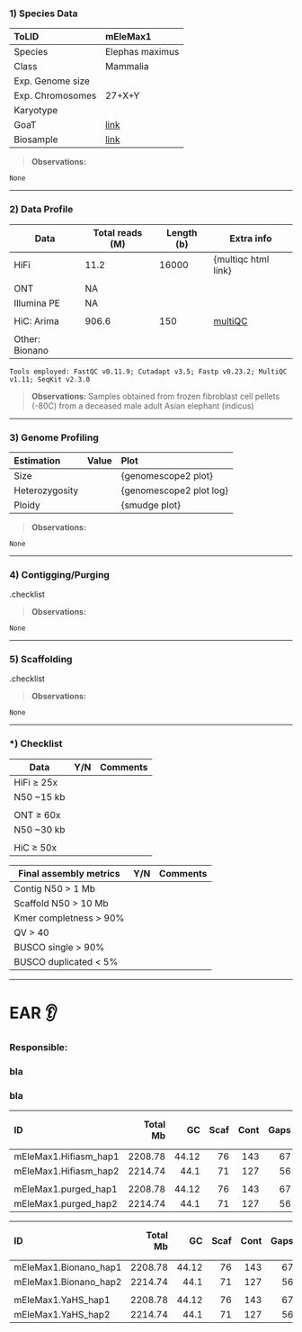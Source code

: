 ### 1) Species Data

| ToLID            | mEleMax1        |
| :--------------- | :-------------- |
| Species          | Elephas maximus |
| Class            | Mammalia        |
| Exp. Genome size |                 |
| Exp. Chromosomes | 27+X+Y          |
| Karyotype        |                 |
| GoaT             | [link](https://goat.genomehubs.org/record?recordId=9783&result=taxon&taxonomy=ncbi#Elephas%20maximus) |
| Biosample        | [link](https://www.ebi.ac.uk/ena/browser/view/SAMN10973763) |

> **Observations:**
```
None
```

---

### 2) Data Profile

| Data           | Total reads (M) | Length (b) | Extra info |
| -------------- | --------------- | ---------- | --- |
| HiFi           | 11.2            | 16000      | {multiqc html link} |
|                |                 |            |     |
| ONT            | NA              |            |     |
| Illumina PE    | NA              |            |     |
|                |                 |            |     |
| HiC: Arima     | 906.6           | 150        | [multiQC](data/rCarCar2.OmniC_multiqc_report.html) |
|                |                 |            |     |
| Other: Bionano |                 |            |     |


```
Tools employed: FastQC v0.11.9; Cutadapt v3.5; Fastp v0.23.2; MultiQC v1.11; SeqKit v2.3.0
```

> **Observations:** Samples obtained from frozen fibroblast cell pellets (-80C) from a deceased male adult Asian elephant (indicus)

---

### 3) Genome Profiling

| Estimation     | Value | Plot                    |
|:-------------- | ----- |:----------------------- |
| Size           |       | {genomescope2 plot}     |
| Heterozygosity |       | {genomescope2 plot log} |
| Ploidy         |       | {smudge plot}           |

> **Observations:**
```
None
```

---

### 4) Contigging/Purging

.checklist

> **Observations:**
```
None
```

---

### 5) Scaffolding

.checklist

> **Observations:**
```
None
```

---

### *) Checklist

| Data       | Y/N | Comments |
| ---------- | --- | -------- |
| HiFi ≥ 25x |     |          |
| N50 ~15 kb |     |          |
|            |     |          |
| ONT ≥ 60x  |     |          |
| N50 ~30 kb |     |          |
|            |     |          |
| HiC ≥ 50x  |     |          |



| Final assembly metrics | Y/N | Comments |
| ---------------------- | --- | -------- |
| Contig N50 > 1 Mb      |     |          |
| Scaffold N50 > 10 Mb   |     |          |
| Kmer completness > 90% |     |          |
| QV > 40                |     |          |
| BUSCO single > 90%     |     |          |
| BUSCO duplicated < 5%  |     |          |

---

# EAR 👂

### Responsible:
### bla 
### bla



| ID                    | Total Mb |    GC | Scaf | Cont | Gaps | Gaps Mb | Longest Scaf | Scaf N50 | Scaff L50 | Scaf N95 | Scaf L95 | Longest Cont | Cont N50 | Cont L50 | Cont N95 | Cont L95 | QV (HiFi) | QV (Illumina) | Kmer Compl | KCompl both | BUSCO-C | BUSCO-S | Hap                                  | both Hap                             | shared                               | HiC Contact map |
|:--------------------- | --------:| -----:| ----:| ----:| ----:| ------- | ------------:| --------:| ---------:| --------:| --------:| ------------:| --------:| --------:| --------:| --------:| ---------:| ------------- | ----------:| ----------- | -------:| -------:| ------------------------------------ | ------------------------------------ | ------------------------------------ | --------------- |
| mEleMax1.Hifiasm_hap1 |  2208.78 | 44.12 |   76 |  143 |   67 | 1.46    |       356.32 |   137.47 |         5 |    20.35 |       22 |       210.28 |   121.38 |        8 |     6.16 |       41 |     68.19 |               |      96.65 | 99.40       |    97.2 |    96.4 | ![](https://i.imgur.com/VXzxrUo.png) | ![](https://i.imgur.com/jWh1gmy.png) | ![](https://i.imgur.com/9IrUFVy.png) |                 |
| mEleMax1.Hifiasm_hap2 |  2214.74 |  44.1 |   71 |  127 |   56 | 5.11    |       381.26 |   137.61 |         5 |    20.31 |       22 |       209.92 |   121.92 |        8 |     6.54 |       32 |     68.42 |               |      96.66 | -           |    97.2 |    96.3 | ![](https://i.imgur.com/kbsPaMJ.png) |                                      |                                      |                 |
|                       |          |       |      |      |      |         |              |          |           |          |          |              |          |          |          |          |           |               |            |             |         |         |                                      |                                      |                                      |                 |
| mEleMax1.purged_hap1  |  2208.78 | 44.12 |   76 |  143 |   67 | 1.46    |       356.32 |   137.47 |         5 |    20.35 |       22 |       210.28 |   121.38 |        8 |     6.16 |       41 |     68.19 |               |      96.65 | 99.40       |    97.2 |    96.4 | ![](https://i.imgur.com/VXzxrUo.png) | ![](https://i.imgur.com/jWh1gmy.png) | ![](https://i.imgur.com/9IrUFVy.png) |                 |
| mEleMax1.purged_hap2  |  2214.74 |  44.1 |   71 |  127 |   56 | 5.11    |       381.26 |   137.61 |         5 |    20.31 |       22 |       209.92 |   121.92 |        8 |     6.54 |       32 |     68.42 |               |      96.66 | -           |    97.2 |    96.3 | ![](https://i.imgur.com/kbsPaMJ.png) |                                      |                                      |                 |





| ID                    | Total Mb |    GC | Scaf | Cont | Gaps | Gaps Mb | Longest Scaf | Scaf N50 | Scaff L50 | Scaf N95 | Scaf L95 | Longest Cont | Cont N50 | Cont L50 | Cont N95 | Cont L95 | QV (HiFi) | QV (Illumina) | Kmer Compl | KCompl both | BUSCO-C | BUSCO-S | Hap                                  | both Hap                             | shared                               | HiC Contact map |
|:--------------------- | --------:| -----:| ----:| ----:| ----:| ------- | ------------:| --------:| ---------:| --------:| --------:| ------------:| --------:| --------:| --------:| --------:| ---------:| ------------- | ----------:| ----------- | -------:| -------:| ------------------------------------ | ------------------------------------ | ------------------------------------ | --------------- |
| mEleMax1.Bionano_hap1 |  2208.78 | 44.12 |   76 |  143 |   67 | 1.46    |       356.32 |   137.47 |         5 |    20.35 |       22 |       210.28 |   121.38 |        8 |     6.16 |       41 |     68.19 |               |      96.65 | 99.40       |    97.2 |    96.4 | ![](https://i.imgur.com/VXzxrUo.png) | ![](https://i.imgur.com/jWh1gmy.png) | ![](https://i.imgur.com/9IrUFVy.png) |                 |
| mEleMax1.Bionano_hap2 |  2214.74 |  44.1 |   71 |  127 |   56 | 5.11    |       381.26 |   137.61 |         5 |    20.31 |       22 |       209.92 |   121.92 |        8 |     6.54 |       32 |     68.42 |               |      96.66 | -           |    97.2 |    96.3 | ![](https://i.imgur.com/kbsPaMJ.png) |                                      |                                      |                 |
|                       |          |       |      |      |      |         |              |          |           |          |          |              |          |          |          |          |           |               |            |             |         |         |                                      |                                      |                                      |                 |
mEleMax1.YaHS_hap1    |  2208.78 | 44.12 |   76 |  143 |   67 | 1.46    |       356.32 |   137.47 |         5 |    20.35 |       22 |       210.28 |   121.38 |        8 |     6.16 |       41 |     68.19 |               |      96.65 | 99.40       |    97.2 |    96.4 | ![](https://i.imgur.com/VXzxrUo.png) | ![](https://i.imgur.com/jWh1gmy.png) | ![](https://i.imgur.com/9IrUFVy.png) |                 |
| mEleMax1.YaHS_hap2    |  2214.74 |  44.1 |   71 |  127 |   56 | 5.11    |       381.26 |   137.61 |         5 |    20.31 |       22 |       209.92 |   121.92 |        8 |     6.54 |       32 |     68.42 |               |      96.66 | -           |    97.2 |    96.3 | ![](https://i.imgur.com/kbsPaMJ.png) |                                      |                                      |                 |

